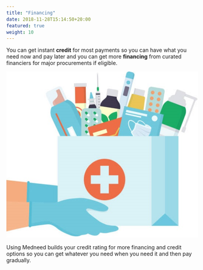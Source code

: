 ```yaml
---
title: "Financing"
date: 2018-11-28T15:14:50+20:00 
featured: true
weight: 10
---
```


You can get instant **credit** for most payments so you can have what you need now and pay later and you can get more **financing** from curated financiers for major procurements if eligible.

![Some medicines](/images/illustrations/hand-drugs.jpg)


Using Medneed builds your credit rating for more financing and credit options so you can get whatever you need when you need it and then pay gradually.




